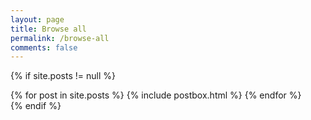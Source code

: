 ```yaml
---
layout: page
title: Browse all
permalink: /browse-all
comments: false
---
```


{% if site.posts != null %}
<section class="recent-posts">
    <div class="row listrecent">
        {% for post in site.posts %}
        {% include postbox.html %}
        {% endfor %}
    </div>
</section>
{% endif %}